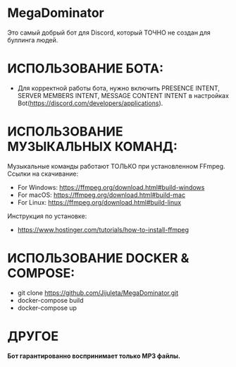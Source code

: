 # MegaDominator

Это самый добрый бот для Discord, который ТОЧНО не создан для буллинга людей.

# ИСПОЛЬЗОВАНИЕ БОТА:
- Для корректной работы бота, нужно включить PRESENCE INTENT, SERVER MEMBERS INTENT, MESSAGE CONTENT INTENT в настройках Bot(https://discord.com/developers/applications).

# ИСПОЛЬЗОВАНИЕ МУЗЫКАЛЬНЫХ КОМАНД:
Музыкальные команды работают ТОЛЬКО при установленном FFmpeg.
Ссылки на скачивание: 
- For Windows: https://ffmpeg.org/download.html#build-windows 
- For macOS: https://ffmpeg.org/download.html#build-mac
- For Linux: https://ffmpeg.org/download.html#build-linux

Инструкция по установке:
- https://www.hostinger.com/tutorials/how-to-install-ffmpeg

# ИСПОЛЬЗОВАНИЕ DOCKER & COMPOSE:
- git clone https://github.com/Jijuleta/MegaDominator.git
- docker-compose build
- docker-compose up

# ДРУГОЕ
**Бот гарантированно воспринимает только MP3 файлы.**


